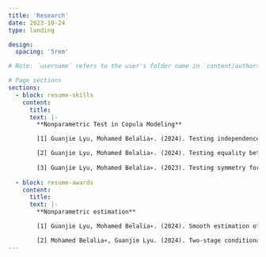 ```yaml
---
title: 'Research'
date: 2023-10-24
type: landing

design:
  spacing: '5rem'

# Note: `username` refers to the user's folder name in `content/authors/`

# Page sections
sections:
  - block: resume-skills
    content:
      title: 
      text: |-
        **Nonparametric Test in Copula Modeling**

        [1] Guanjie Lyu, Mohamed Belalia∗. (2024). Testing independence using C-power functions. <span style="color: beige;"> Under review </span>

        [2] Guanjie Lyu, Mohamed Belalia∗. (2024). Testing equality between the dependence structures of two samples using Bernstein polynomials. arXiv:2303.02510. <span style="color: beige;"> Under revision </span>
 
        [3] Guanjie Lyu, Mohamed Belalia∗. (2023). Testing symmetry for bivariate copulas using Bernstein polynomials. <span style="color: darkgreen;"> Statistics and Computing </span> 33 (6): 128.
    
  - block: resume-awards
    content:
      title: 
      text: |-
        **Nonparametric estimation**

        [1] Guanjie Lyu, Mohamed Belalia∗. (2024). Smooth estimation of conditional quantile function using Bernstein polynomials. <span style="color: darkgreen;"> Statistics </span> 58 (2): 407-421.

        [2] Mohamed Belalia∗, Guanjie Lyu. (2024). Two-stage conditional density estimation based on Bernstein polynomials. <span style="color: darkgreen;"> Communications in Statistics - Theory and Methods </span> 53 (11): 4172-4193.
---
```


